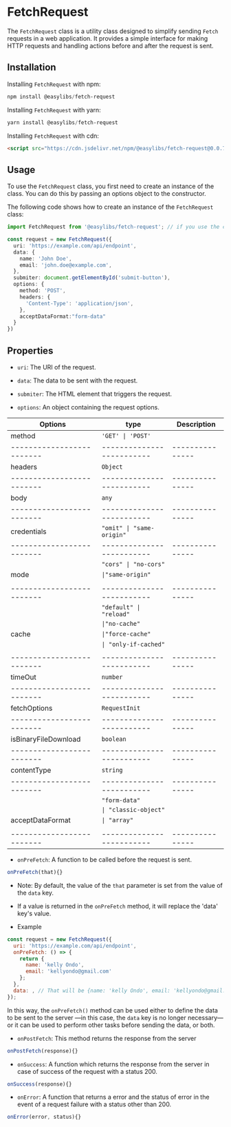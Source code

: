 # FetchRequest

The `FetchRequest` class is a utility class designed to simplify sending `Fetch` requests in a web application. It provides a simple interface for making HTTP requests and handling actions before and after the request is sent.

## Installation

Installing `FetchRequest` with npm:

```powershell
npm install @easylibs/fetch-request
```

Installing `FetchRequest` with yarn:

```powershell
yarn install @easylibs/fetch-request
```

Installing `FetchRequest` with cdn:

```html
<script src="https://cdn.jsdelivr.net/npm/@easylibs/fetch-request@0.0.7/dist/fetch-request.min.js"></script>
```

## Usage

To use the `FetchRequest` class, you first need to create an instance of the class. You can do this by passing an options object to the constructor.

The following code shows how to create an instance of the `FetchRequest` class:

```typescript
import FetchRequest from '@easylibs/fetch-request'; // if you use the cdn, this line is not necessary

const request = new FetchRequest({
  uri: 'https://example.com/api/endpoint',
  data: {
    name: 'John Doe',
    email: 'john.doe@example.com',
  },
  submiter: document.getElementById('submit-button'),
  options: {
    method: 'POST',
    headers: {
      'Content-Type': 'application/json',
    },
    acceptDataFormat:"form-data"
  }
})
```

## Properties

* `uri`: The URI of the request.

* `data`: The data to be sent with the request.

* `submiter`: The HTML element that triggers the request.

* `options`: An object containing the request options.

|  Options                |     type                |  Description  |
|-------------------------|-------------------------|---------------|
|  method                 |    `'GET' \| 'POST'`    |               |
|-------------------------|-------------------------|---------------|
|  headers                |        `Object`         |               |
|-------------------------|-------------------------|---------------|
|  body                   |         `any`           |               |
|-------------------------|-------------------------|---------------|
|  credentials            |`"omit" \| "same-origin"`|               |
|-------------------------|-------------------------|---------------|
|                         |`"cors" \| "no-cors"`    |               |
|  mode                   |    `\|"same-origin"`    |               |
|                         |                         |               |
|-------------------------|-------------------------|---------------|
|                         | `"default" \| "reload"` |               |
|                         |     `\|"no-cache"`      |               |
|  cache                  |   `\|"force-cache"`     |               |
|                         |  `\| "only-if-cached"`  |               |
|                         |                         |               |
|-------------------------|-------------------------|---------------|
|  timeOut                |       `number`          |               |
|-------------------------|-------------------------|---------------|
|  fetchOptions           |     `RequestInit`       |               |
|-------------------------|-------------------------|---------------|
|  isBinaryFileDownload   |        `boolean`        |               |
|-------------------------|-------------------------|---------------|
|  contentType            |        `string`         |               |
|-------------------------|-------------------------|---------------|
|                         |      `"form-data"`      |               |
|                         | `\| "classic-object"`   |               |
|   acceptDataFormat      |      `\| "array"`       |               |
|                         |                         |               |
|-------------------------|-------------------------|---------------|

* `onPreFetch`: A function to be called before the request is sent.

```javascript
onPreFetch(that){}
```

* Note: By default, the value of the `that` parameter is set from the value of the `data` key.
* If a value is returned in the `onPreFetch` method, it will replace the 'data' key's value.

* Example

```javascript
const request = new FetchRequest({
  uri: 'https://example.com/api/endpoint',
  onPreFetch: () => {
    return {
      name: 'kelly Ondo',
      email: 'kellyondo@gmail.com'
    };
  },
  data: , // That will be {name: 'kelly Ondo', email: 'kellyondo@gmail.com'}
});
```

In this way, the `onPreFetch()` method can be used either to define the data to be sent to the server —in this case, the `data` key is no longer necessary— or it can be used to perform other tasks before sending the data, or both.

* `onPostFetch`: This method returns the response from the server

```javascript
onPostFetch(response){}
```

* `onSuccess`: A function which returns the response from the server in case of success of the request with a status 200.

```javascript
onSuccess(response){}
```

* `onError`: A function that returns a error and the status of error in the event of a request failure with a status other than 200.

```javascript
onError(error, status){}
```
